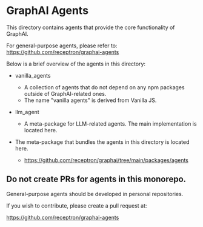 # GraphAI Agents

This directory contains agents that provide the core functionality of GraphAI.

For general-purpose agents, please refer to:
https://github.com/receptron/graphai-agents

Below is a brief overview of the agents in this directory:

- vanilla_agents
  - A collection of agents that do not depend on any npm packages outside of GraphAI-related ones.
  - The name "vanilla agents" is derived from Vanilla JS.

- llm_agent
  - A meta-package for LLM-related agents. The main implementation is located here.

- The meta-package that bundles the agents in this directory is located here.
  - https://github.com/receptron/graphai/tree/main/packages/agents

## Do not create PRs for agents in this monorepo.

General-purpose agents should be developed in personal repositories.

If you wish to contribute, please create a pull request at:

https://github.com/receptron/graphai-agents
